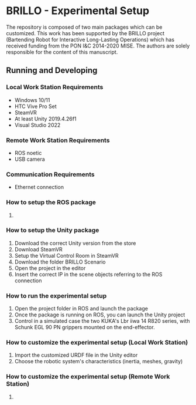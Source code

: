 # BRILLO - Experimental Setup

The repository is composed of two main packages which can be customized. 
This work has been supported by the BRILLO project (Bartending Robot for Interactive Long-Lasting Operations) which has received funding from the PON I&C 2014-2020 MISE. 
The authors are solely responsible for the content of this manuscript.

## Running and Developing

### Local Work Station Requirements
- Windows 10/11
- HTC Vive Pro Set
- SteamVR
- At least Unity 2019.4.26f1
- Visual Studio 2022

### Remote Work Station Requirements
- ROS noetic
- USB camera

### Communication Requirements
- Ethernet connection

### How to setup the ROS package
1.

### How to setup the Unity package
1. Download the correct Unity version from the store
2. Download SteamVR
3. Setup the Virtual Control Room in SteamVR
4. Download the folder BRILLO Scenario
5. Open the project in the editor
6. Insert the correct IP in the scene objects referring to the ROS connection


### How to run the experimental setup
1. Open the project folder in ROS and launch the package
2. Once the package is running on ROS, you can launch the Unity project
3. Control in a simulated case the two KUKA's Lbr iiwa 14 R820 series, with Schunk EGL 90 PN grippers mounted on the end-effector.

### How to customize the experimental setup (Local Work Station)
1. Import the customized URDF file in the Unity editor
2. Choose the robotic system's characteristics (inertia, meshes, gravity)

### How to customize the experimental setup (Remote Work Station)
1. 
